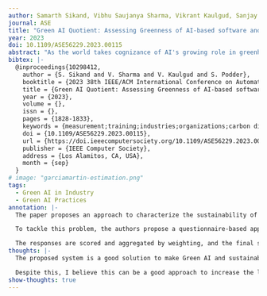```yaml
---
author: Samarth Sikand, Vibhu Saujanya Sharma, Vikrant Kaulgud, Sanjay Podder
journal: ASE
title: "Green AI Quotient: Assessing Greenness of AI-based software and the way forward"
year: 2023
doi: 10.1109/ASE56229.2023.00115
abstract: "As the world takes cognizance of AI's growing role in greenhouse gas(GHG) and carbon emissions, the focus of AI research & development is shifting towards inclusion of energy efficiency as another core metric. Sustainability, a core agenda for most organizations, is also being viewed as a core non-functional requirement in software engineering. A similar effort is being undertaken to extend sustainability principles to AI-based systems with focus on energy efficient training and inference techniques. But an important question arises, does there even exist any metrics or methods which can quantify adoption of “green” practices in the life cycle of AI-based systems? There is a huge gap which exists between the growing research corpus related to sustainable practices in AI research and its adoption at an industry scale. The goal of this work is to introduce a methodology and novel metric for assessing “greenness” of any AI-based system and its development process, based on energy efficient AI research and practices. The novel metric, termed as Green AI Quotient, would be a key step towards AI practitioner's Green AI journey. Empirical validation of our approach suggest that Green AI Quotient is able to encourage adoption and raise awareness regarding sustainable practices in AI lifecycle."
bibtex: |-
  @inproceedings{10298412,
    author = {S. Sikand and V. Sharma and V. Kaulgud and S. Podder},
    booktitle = {2023 38th IEEE/ACM International Conference on Automated Software Engineering (ASE)},
    title = {Green AI Quotient: Assessing Greenness of AI-based software and the way forward},
    year = {2023},
    volume = {},
    issn = {},
    pages = {1828-1833},
    keywords = {measurement;training;industries;organizations;carbon dioxide;energy efficiency;software},
    doi = {10.1109/ASE56229.2023.00115},
    url = {https://doi.ieeecomputersociety.org/10.1109/ASE56229.2023.00115},
    publisher = {IEEE Computer Society},
    address = {Los Alamitos, CA, USA},
    month = {sep}
  }
# image: "garciamartin-estimation.png"
tags:
  - Green AI in Industry
  - Green AI Practices
annotation: |-
  The paper proposes an approach to characterize the sustainability of AI projects in industry. While there has been an increase in research on Green AI in academia, this increase has barely translated into industry application, with most industry AI projects not adopting sustainability practices proposed by research. The authors claim that there is a lack of awareness and knowledge material in the industry, and research is not easily consumable by most industry AI developments. Additionally, some industry projects tend to use external and closed source AI systems, which makes measuring their environmental impact difficult.

  To tackle this problem, the authors propose a questionnaire-based approach called Grenn AI Quotient. They selected and studied 40 research works in Green AI, and derived a corpus of 25 questions that cover all the stages of the AI lifecycle. These questions are divided into Project Characterization, collecting information like task domain (e.g. What kind of task is the AI model solving?), and Core Questions, with ordinal responses extracted from the studied works and gauge the use of Green AI technique (e.g. Have you considered the energy mix of cloud or on-premise data-centers when planning to deploy your AI model?) 

  The responses are scored and aggregated by weighting, and the final score is normalized between 0 and 1, with 0 meaning there are no sustainable practices in the project, and 1 meaning the project follows all Green AI recommended practices. The system also recommends which practices to apply, based on the responses and type of project.
thoughts: |-
  The proposed system is a good solution to make Green AI and sustainability practices more approachable for industry developers, who are often unaware of the developments in academia. However, their deployment is proprietary, and they did not release the full questionnaire and scoring and recommendation methods. The evaluation of the system is also not extensive, limited to two in-house projects.

  Despite this, I believe this can be a good approach to increase the level of adoption of Green AI practices. We should strive towards making our findings easily digestible for people outside of academia, who account for the greatest share in the environmental impact of AI.
show-thoughts: true
---
```




